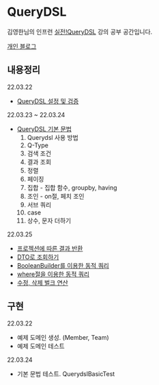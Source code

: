 # QueryDSL

김영한님의 인프런 [실전!QueryDSL](https://www.inflearn.com/course/Querydsl-%EC%8B%A4%EC%A0%84/dashboard) 강의 공부 공간입니다.  

[개인 블로그](https://jddng.tistory.com/category/Spring/Querydsl)


## 내용정리
22.03.22
  - [QueryDSL 설정 및 검증](https://jddng.tistory.com/331)
  
22.03.23 ~ 22.03.24
  - [QueryDSL 기본 문법](https://jddng.tistory.com/334)
    1. Querydsl 사용 방법
    2. Q-Type
    3. 검색 조건
    4. 결과 조회
    5. 정렬
    6. 페이징
    7. 집합 - 집합 함수, groupby, having
    8. 조인 - on절, 페치 조인
    9. 서브 쿼리
    10. case
    11. 상수, 문자 더하기

22.03.25
- [프로젝션에 따른 결과 반환](https://jddng.tistory.com/336)
- [DTO로 조회하기](https://jddng.tistory.com/337)
- [BooleanBuilder를 이용한 동적 쿼리](https://jddng.tistory.com/338)
- [where절을 이용한 동적 쿼리](https://jddng.tistory.com/339)
- [수정, 삭제 벌크 연산](https://jddng.tistory.com/340)
    
    
## 구현 

22.03.22
  - 예제 도메인 생성. (Member, Team)
  - 예제 도메인 테스트

22.03.24
- 기본 문법 테스트. QuerydslBasicTest


  